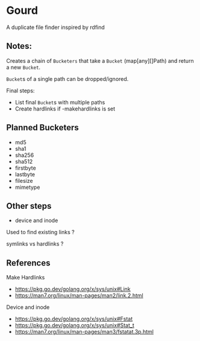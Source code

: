 # Gourd

A duplicate file finder inspired by rdfind

## Notes:

Creates a chain of `Bucketers` that take a `Bucket` (map[any][]Path) and return a new `Bucket`.

`Bucket`s of a single path can be dropped/ignored.

Final steps:
- List final `Bucket`s with multiple paths
- Create hardlinks if -makehardlinks is set

## Planned Bucketers

- md5
- sha1
- sha256
- sha512
- firstbyte
- lastbyte
- filesize
- mimetype

## Other steps

- device and inode

Used to find existing links ?

symlinks vs hardlinks ?

## References

Make Hardlinks

- https://pkg.go.dev/golang.org/x/sys/unix#Link
- https://man7.org/linux/man-pages/man2/link.2.html

Device and inode

- https://pkg.go.dev/golang.org/x/sys/unix#Fstat
- https://pkg.go.dev/golang.org/x/sys/unix#Stat_t
- https://man7.org/linux/man-pages/man3/fstatat.3p.html